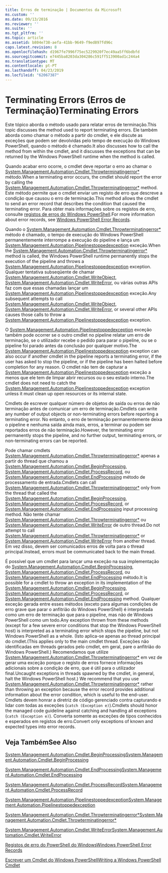 ```yaml
---
title: Erros de terminação | Documentos da Microsoft
ms.custom: ''
ms.date: 09/13/2016
ms.reviewer: ''
ms.suite: ''
ms.tgt_pltfrm: ''
ms.topic: article
ms.assetid: b804e738-aefa-41bb-9649-f9ed897fd96c
caps.latest.revision: 8
ms.openlocfilehash: d1967fe7996f75ec5229920f7ec49aa5ff6bdbfd
ms.sourcegitcommit: e7445ba8203da304286c591ff513900ad1c244a4
ms.translationtype: MT
ms.contentlocale: pt-PT
ms.lasthandoff: 04/23/2019
ms.locfileid: "62067387"
---
```

# <a name="terminating-errors"></a><span data-ttu-id="e17d5-102">Terminating Errors (Erros de Terminação)</span><span class="sxs-lookup"><span data-stu-id="e17d5-102">Terminating Errors</span></span>

<span data-ttu-id="e17d5-103">Este tópico aborda o método usado para relatar erros de terminação.</span><span class="sxs-lookup"><span data-stu-id="e17d5-103">This topic discusses the method used to report terminating errors.</span></span> <span data-ttu-id="e17d5-104">Ele também aborda como chamar o método a partir do cmdlet, e ele discute as exceções que podem ser devolvidas pelo tempo de execução do Windows PowerShell, quando o método é chamado.</span><span class="sxs-lookup"><span data-stu-id="e17d5-104">It also discusses how to call the method from within the cmdlet, and it discusses the exceptions that can be returned by the Windows PowerShell runtime when the method is called.</span></span>

<span data-ttu-id="e17d5-105">Quando acabar erro ocorre, o cmdlet deve reportar o erro ao chamar o [System.Management.Automation.Cmdlet.Throwterminatingerror\*](/dotnet/api/System.Management.Automation.Cmdlet.ThrowTerminatingError) método.</span><span class="sxs-lookup"><span data-stu-id="e17d5-105">When a terminating error occurs, the cmdlet should report the error by calling the [System.Management.Automation.Cmdlet.Throwterminatingerror\*](/dotnet/api/System.Management.Automation.Cmdlet.ThrowTerminatingError) method.</span></span> <span data-ttu-id="e17d5-106">Este método permite que o cmdlet enviar um registo de erro que descreve a condição que causou o erro de terminação.</span><span class="sxs-lookup"><span data-stu-id="e17d5-106">This method allows the cmdlet to send an error record that describes the condition that caused the terminating error.</span></span> <span data-ttu-id="e17d5-107">Para obter mais informações sobre os registos de erro, consulte [registos de erros do Windows PowerShell](./windows-powershell-error-records.md).</span><span class="sxs-lookup"><span data-stu-id="e17d5-107">For more information about error records, see [Windows PowerShell Error Records](./windows-powershell-error-records.md).</span></span>

<span data-ttu-id="e17d5-108">Quando o [System.Management.Automation.Cmdlet.Throwterminatingerror\*](/dotnet/api/System.Management.Automation.Cmdlet.ThrowTerminatingError) método é chamado, o tempo de execução do Windows PowerShell permanentemente interrompe a execução do pipeline e lança um [ System.Management.Automation.Pipelinestoppedexception](/dotnet/api/System.Management.Automation.PipelineStoppedException) exceção.</span><span class="sxs-lookup"><span data-stu-id="e17d5-108">When the [System.Management.Automation.Cmdlet.Throwterminatingerror\*](/dotnet/api/System.Management.Automation.Cmdlet.ThrowTerminatingError) method is called, the  Windows PowerShell runtime permanently stops the execution of the pipeline and throws a [System.Management.Automation.Pipelinestoppedexception](/dotnet/api/System.Management.Automation.PipelineStoppedException) exception.</span></span> <span data-ttu-id="e17d5-109">Qualquer tentativa subseqüente de chamar [System.Management.Automation.Cmdlet.WriteObject](/dotnet/api/System.Management.Automation.Cmdlet.WriteObject), [System.Management.Automation.Cmdlet.WriteError](/dotnet/api/System.Management.Automation.Cmdlet.WriteError), ou várias outras APIs faz com que essas chamadas lançar um [ System.Management.Automation.Pipelinestoppedexception](/dotnet/api/System.Management.Automation.PipelineStoppedException) exceção.</span><span class="sxs-lookup"><span data-stu-id="e17d5-109">Any subsequent attempts to call [System.Management.Automation.Cmdlet.WriteObject](/dotnet/api/System.Management.Automation.Cmdlet.WriteObject), [System.Management.Automation.Cmdlet.WriteError](/dotnet/api/System.Management.Automation.Cmdlet.WriteError), or several other APIs causes those calls to throw a [System.Management.Automation.Pipelinestoppedexception](/dotnet/api/System.Management.Automation.PipelineStoppedException) exception.</span></span>

<span data-ttu-id="e17d5-110">O [System.Management.Automation.Pipelinestoppedexception](/dotnet/api/System.Management.Automation.PipelineStoppedException) exceção também pode ocorrer se o outro cmdlet no pipeline relatar um erro de terminação, se o utilizador recebe o pedido para parar o pipeline, ou se o pipeline foi parado antes da conclusão por qualquer motivo.</span><span class="sxs-lookup"><span data-stu-id="e17d5-110">The [System.Management.Automation.Pipelinestoppedexception](/dotnet/api/System.Management.Automation.PipelineStoppedException) exception can also occur if another cmdlet in the pipeline reports a terminating error, if the user has asked to stop the pipeline, or if the pipeline has been halted before completion for any reason.</span></span> <span data-ttu-id="e17d5-111">O cmdlet não tem de capturar a [System.Management.Automation.Pipelinestoppedexception](/dotnet/api/System.Management.Automation.PipelineStoppedException) exceção a menos que ele tem de limpar abrir recursos ou o seu estado interno.</span><span class="sxs-lookup"><span data-stu-id="e17d5-111">The cmdlet does not need to catch the [System.Management.Automation.Pipelinestoppedexception](/dotnet/api/System.Management.Automation.PipelineStoppedException) exception unless it must clean up open resources or its internal state.</span></span>

<span data-ttu-id="e17d5-112">Cmdlets de escrever qualquer número de objetos de saída ou erros de não terminação antes de comunicar um erro de terminação.</span><span class="sxs-lookup"><span data-stu-id="e17d5-112">Cmdlets can write any number of output objects or non-terminating errors before reporting a terminating error.</span></span> <span data-ttu-id="e17d5-113">No entanto, o erro de terminação permanentemente deixa o pipeline e nenhuma saída ainda mais, erros, a terminar ou podem ser reportados erros de não terminação.</span><span class="sxs-lookup"><span data-stu-id="e17d5-113">However, the terminating error permanently stops the pipeline, and no further output, terminating errors, or non-terminating errors can be reported.</span></span>

<span data-ttu-id="e17d5-114">Pode chamar cmdlets [System.Management.Automation.Cmdlet.Throwterminatingerror\*](/dotnet/api/System.Management.Automation.Cmdlet.ThrowTerminatingError) apenas a partir do thread que chamou a [System.Management.Automation.Cmdlet.BeginProcessing](/dotnet/api/System.Management.Automation.Cmdlet.BeginProcessing), [ System.Management.Automation.Cmdlet.ProcessRecord](/dotnet/api/System.Management.Automation.Cmdlet.ProcessRecord), ou [System.Management.Automation.Cmdlet.EndProcessing](/dotnet/api/System.Management.Automation.Cmdlet.EndProcessing) método de processamento de entrada.</span><span class="sxs-lookup"><span data-stu-id="e17d5-114">Cmdlets can call [System.Management.Automation.Cmdlet.Throwterminatingerror\*](/dotnet/api/System.Management.Automation.Cmdlet.ThrowTerminatingError) only from the thread that called the [System.Management.Automation.Cmdlet.BeginProcessing](/dotnet/api/System.Management.Automation.Cmdlet.BeginProcessing), [System.Management.Automation.Cmdlet.ProcessRecord](/dotnet/api/System.Management.Automation.Cmdlet.ProcessRecord), or [System.Management.Automation.Cmdlet.EndProcessing](/dotnet/api/System.Management.Automation.Cmdlet.EndProcessing) input processing method.</span></span> <span data-ttu-id="e17d5-115">Não tente chamar [System.Management.Automation.Cmdlet.Throwterminatingerror\*](/dotnet/api/System.Management.Automation.Cmdlet.ThrowTerminatingError) ou [System.Management.Automation.Cmdlet.WriteError](/dotnet/api/System.Management.Automation.Cmdlet.WriteError) de outro thread.</span><span class="sxs-lookup"><span data-stu-id="e17d5-115">Do not attempt to call [System.Management.Automation.Cmdlet.Throwterminatingerror\*](/dotnet/api/System.Management.Automation.Cmdlet.ThrowTerminatingError) or [System.Management.Automation.Cmdlet.WriteError](/dotnet/api/System.Management.Automation.Cmdlet.WriteError) from another thread.</span></span> <span data-ttu-id="e17d5-116">Em vez disso, devem ser comunicados erros de volta para o thread principal.</span><span class="sxs-lookup"><span data-stu-id="e17d5-116">Instead, errors must be communicated back to the main thread.</span></span>

<span data-ttu-id="e17d5-117">É possível que um cmdlet para lançar uma exceção na sua implementação do [System.Management.Automation.Cmdlet.BeginProcessing](/dotnet/api/System.Management.Automation.Cmdlet.BeginProcessing), [System.Management.Automation.Cmdlet.ProcessRecord](/dotnet/api/System.Management.Automation.Cmdlet.ProcessRecord), ou [System.Management.Automation.Cmdlet.EndProcessing](/dotnet/api/System.Management.Automation.Cmdlet.EndProcessing) método.</span><span class="sxs-lookup"><span data-stu-id="e17d5-117">It is possible for a cmdlet to throw an exception in its implementation of the [System.Management.Automation.Cmdlet.BeginProcessing](/dotnet/api/System.Management.Automation.Cmdlet.BeginProcessing), [System.Management.Automation.Cmdlet.ProcessRecord](/dotnet/api/System.Management.Automation.Cmdlet.ProcessRecord), or [System.Management.Automation.Cmdlet.EndProcessing](/dotnet/api/System.Management.Automation.Cmdlet.EndProcessing) method.</span></span> <span data-ttu-id="e17d5-118">Qualquer exceção gerada entre esses métodos (exceto para algumas condições de erro grave que parar o anfitrião do Windows PowerShell) é interpretada como um erro de terminação que para o pipeline, mas não de Windows PowerShell como um todo.</span><span class="sxs-lookup"><span data-stu-id="e17d5-118">Any exception thrown from these methods (except for a few severe error conditions that stop the Windows PowerShell host) is interpreted as a terminating error which stops the pipeline, but not Windows PowerShell as a whole.</span></span> <span data-ttu-id="e17d5-119">(Isto aplica-se apenas ao thread principal do cmdlet.</span><span class="sxs-lookup"><span data-stu-id="e17d5-119">(This applies only to the main cmdlet thread.</span></span> <span data-ttu-id="e17d5-120">Exceções não identificadas em threads gerados pelo cmdlet, em geral, pare o anfitrião do Windows PowerShell.) Recomendamos que utilize [System.Management.Automation.Cmdlet.Throwterminatingerror\*](/dotnet/api/System.Management.Automation.Cmdlet.ThrowTerminatingError) em vez de gerar uma exceção porque o registo de erros fornece informações adicionais sobre a condição de erro, que é útil para o utilizador final.</span><span class="sxs-lookup"><span data-stu-id="e17d5-120">Uncaught exceptions in threads spawned by the cmdlet, in general, halt the Windows PowerShell host.) We recommend that you use [System.Management.Automation.Cmdlet.Throwterminatingerror\*](/dotnet/api/System.Management.Automation.Cmdlet.ThrowTerminatingError) rather than throwing an exception because the error record provides additional information about the error condition, which is useful to the end-user.</span></span> <span data-ttu-id="e17d5-121">Cmdlets devem honrar a diretriz de código gerenciado contra capturando e lidar com todas as exceções (`catch (Exception e)`).</span><span class="sxs-lookup"><span data-stu-id="e17d5-121">Cmdlets should honor the managed code guideline against catching and handling all exceptions (`catch (Exception e)`).</span></span> <span data-ttu-id="e17d5-122">Converta somente as exceções de tipos conhecidos e esperados em registos de erro.</span><span class="sxs-lookup"><span data-stu-id="e17d5-122">Convert only exceptions of known and expected types into error records.</span></span>

## <a name="see-also"></a><span data-ttu-id="e17d5-123">Veja Também</span><span class="sxs-lookup"><span data-stu-id="e17d5-123">See Also</span></span>

[<span data-ttu-id="e17d5-124">System.Management.Automation.Cmdlet.BeginProcessing</span><span class="sxs-lookup"><span data-stu-id="e17d5-124">System.Management.Automation.Cmdlet.BeginProcessing</span></span>](/dotnet/api/System.Management.Automation.Cmdlet.BeginProcessing)

[<span data-ttu-id="e17d5-125">System.Management.Automation.Cmdlet.EndProcessing</span><span class="sxs-lookup"><span data-stu-id="e17d5-125">System.Management.Automation.Cmdlet.EndProcessing</span></span>](/dotnet/api/System.Management.Automation.Cmdlet.EndProcessing)

[<span data-ttu-id="e17d5-126">System.Management.Automation.Cmdlet.ProcessRecord</span><span class="sxs-lookup"><span data-stu-id="e17d5-126">System.Management.Automation.Cmdlet.ProcessRecord</span></span>](/dotnet/api/System.Management.Automation.Cmdlet.ProcessRecord)

[<span data-ttu-id="e17d5-127">System.Management.Automation.Pipelinestoppedexception</span><span class="sxs-lookup"><span data-stu-id="e17d5-127">System.Management.Automation.Pipelinestoppedexception</span></span>](/dotnet/api/System.Management.Automation.PipelineStoppedException)

[<span data-ttu-id="e17d5-128">System.Management.Automation.Cmdlet.Throwterminatingerror\*</span><span class="sxs-lookup"><span data-stu-id="e17d5-128">System.Management.Automation.Cmdlet.Throwterminatingerror\*</span></span>](/dotnet/api/System.Management.Automation.Cmdlet.ThrowTerminatingError)

[<span data-ttu-id="e17d5-129">System.Management.Automation.Cmdlet.WriteError</span><span class="sxs-lookup"><span data-stu-id="e17d5-129">System.Management.Automation.Cmdlet.WriteError</span></span>](/dotnet/api/System.Management.Automation.Cmdlet.WriteError)

[<span data-ttu-id="e17d5-130">Registos de erro do PowerShell do Windows</span><span class="sxs-lookup"><span data-stu-id="e17d5-130">Windows PowerShell Error Records</span></span>](./windows-powershell-error-records.md)

[<span data-ttu-id="e17d5-131">Escrever um Cmdlet do Windows PowerShell</span><span class="sxs-lookup"><span data-stu-id="e17d5-131">Writing a Windows PowerShell Cmdlet</span></span>](./writing-a-windows-powershell-cmdlet.md)
